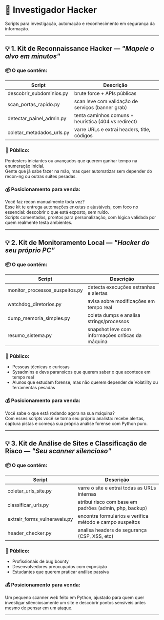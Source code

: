 # 🧠 Investigador Hacker

Scripts para investigação, automação e reconhecimento em segurança da informação.

---

## 💡 1. Kit de Reconnaissance Hacker — _"Mapeie o alvo em minutos"_

### 📦 O que contém:

| Script                      | Descrição                                              |
|----------------------------|--------------------------------------------------------|
| descobrir_subdominios.py   | brute force + APIs públicas                            |
| scan_portas_rapido.py      | scan leve com validação de serviços (banner grab)      |
| detectar_painel_admin.py   | tenta caminhos comuns + heurística (404 vs redirect)   |
| coletar_metadados_urls.py  | varre URLs e extrai headers, title, códigos            |

### 🎯 Público:

Pentesters iniciantes ou avançados que querem ganhar tempo na enumeração inicial.  
Gente que já sabe fazer na mão, mas quer automatizar sem depender do recon-ng ou outras suítes pesadas.

### 💰 Posicionamento para venda:

Você faz recon manualmente toda vez?  
Esse kit te entrega automações enxutas e ajustáveis, com foco no essencial: descobrir o que está exposto, sem ruído.  
Scripts comentados, prontos para personalização, com lógica validada por quem realmente testa ambientes.

---

## 💡 2. Kit de Monitoramento Local — _"Hacker do seu próprio PC"_

### 📦 O que contém:

| Script                      | Descrição                                              |
|----------------------------|--------------------------------------------------------|
| monitor_processos_suspeitos.py | detecta execuções estranhas e alertas            |
| watchdog_diretorios.py         | avisa sobre modificações em tempo real           |
| dump_memoria_simples.py       | coleta dumps e analisa strings/processos          |
| resumo_sistema.py             | snapshot leve com informações críticas da máquina  |

### 🎯 Público:

- Pessoas técnicas e curiosas  
- Sysadmins e devs paranoicos que querem saber o que acontece em tempo real  
- Alunos que estudam forense, mas não querem depender de Volatility ou ferramentas pesadas

### 💰 Posicionamento para venda:

Você sabe o que está rodando agora na sua máquina?  
Com esses scripts você se torna seu próprio analista: recebe alertas, captura pistas e começa sua própria análise forense com Python puro.

---

## 💡 3. Kit de Análise de Sites e Classificação de Risco — _"Seu scanner silencioso"_

### 📦 O que contém:

| Script                      | Descrição                                              |
|----------------------------|--------------------------------------------------------|
| coletar_urls_site.py        | varre o site e extrai todas as URLs internas          |
| classificar_urls.py         | atribui risco com base em padrões (admin, php, backup)|
| extrair_forms_vulneraveis.py| encontra formulários e verifica método e campo suspeitos|
| header_checker.py           | analisa headers de segurança (CSP, XSS, etc)          |

### 🎯 Público:

- Profissionais de bug bounty  
- Desenvolvedores preocupados com exposição  
- Estudantes que querem praticar análise passiva

### 💰 Posicionamento para venda:

Um pequeno scanner web feito em Python, ajustado para quem quer investigar silenciosamente um site e descobrir pontos sensíveis antes mesmo de pensar em um ataque.

---

